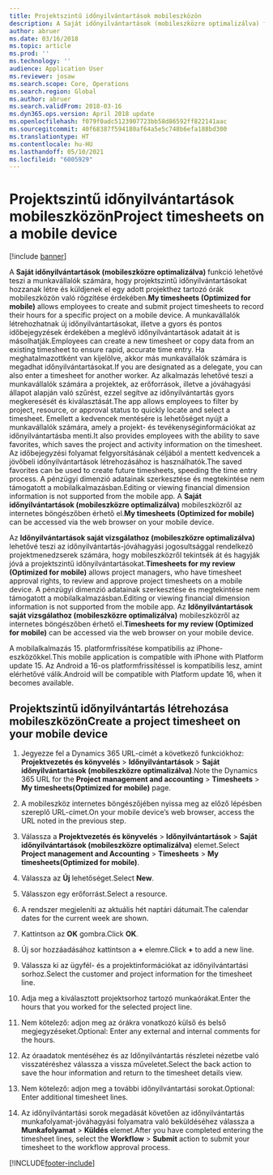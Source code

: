 ```yaml
---
title: Projektszintű időnyilvántartások mobileszközön
description: A Saját időnyilvántartások (mobileszközre optimalizálva) funkció lehetővé teszi a munkavállalók számára, hogy projektszintű időnyilvántartásokat hozzanak létre és küldjenek el egy adott projekthez tartozó órák mobileszközön való rögzítése érdekében.
author: abruer
ms.date: 03/16/2018
ms.topic: article
ms.prod: ''
ms.technology: ''
audience: Application User
ms.reviewer: josaw
ms.search.scope: Core, Operations
ms.search.region: Global
ms.author: abruer
ms.search.validFrom: 2018-03-16
ms.dyn365.ops.version: April 2018 update
ms.openlocfilehash: f079f0adc5123907723bb58d86592ff822141aac
ms.sourcegitcommit: 40f68387f594180af64a5e5c748b6efa188bd300
ms.translationtype: HT
ms.contentlocale: hu-HU
ms.lasthandoff: 05/10/2021
ms.locfileid: "6005929"
---
```

# <a name="project-timesheets-on-a-mobile-device"></a><span data-ttu-id="27991-103">Projektszintű időnyilvántartások mobileszközön</span><span class="sxs-lookup"><span data-stu-id="27991-103">Project timesheets on a mobile device</span></span>

[!include [banner](../includes/banner.md)]

<span data-ttu-id="27991-104">A **Saját időnyilvántartások (mobileszközre optimalizálva)** funkció lehetővé teszi a munkavállalók számára, hogy projektszintű időnyilvántartásokat hozzanak létre és küldjenek el egy adott projekthez tartozó órák mobileszközön való rögzítése érdekében.</span><span class="sxs-lookup"><span data-stu-id="27991-104">**My timesheets (Optimized for mobile)** allows employees to create and submit project timesheets to record their hours for a specific project on a mobile device.</span></span> <span data-ttu-id="27991-105">A munkavállalók létrehozhatnak új időnyilvántartásokat, illetve a gyors és pontos időbejegyzések érdekében a meglévő időnyilvántartások adatait át is másolhatják.</span><span class="sxs-lookup"><span data-stu-id="27991-105">Employees can create a new timesheet or copy data from an existing timesheet to ensure rapid, accurate time entry.</span></span> <span data-ttu-id="27991-106">Ha meghatalmazottként van kijelölve, akkor más munkavállalók számára is megadhat időnyilvántartásokat.</span><span class="sxs-lookup"><span data-stu-id="27991-106">If you are designated as a delegate, you can also enter a timesheet for another worker.</span></span> <span data-ttu-id="27991-107">Az alkalmazás lehetővé teszi a munkavállalók számára a projektek, az erőforrások, illetve a jóváhagyási állapot alapján való szűrést, ezzel segítve az időnyilvántartás gyors megkeresését és kiválasztását.</span><span class="sxs-lookup"><span data-stu-id="27991-107">The app allows employees to filter by project, resource, or approval status to quickly locate and select a timesheet.</span></span> <span data-ttu-id="27991-108">Emellett a kedvencek mentésére is lehetőséget nyújt a munkavállalók számára, amely a projekt- és tevékenységinformációkat az időnyilvántartásba menti.</span><span class="sxs-lookup"><span data-stu-id="27991-108">It also provides employees with the ability to save favorites, which saves the project and activity information on the timesheet.</span></span> <span data-ttu-id="27991-109">Az időbejegyzési folyamat felgyorsításának céljából a mentett kedvencek a jövőbeli időnyilvántartások létrehozásához is használhatók.</span><span class="sxs-lookup"><span data-stu-id="27991-109">The saved favorites can be used to create future timesheets, speeding the time entry process.</span></span> <span data-ttu-id="27991-110">A pénzügyi dimenzió adatainak szerkesztése és megtekintése nem támogatott a mobilalkalmazásban.</span><span class="sxs-lookup"><span data-stu-id="27991-110">Editing or viewing financial dimension information is not supported from the mobile app.</span></span> <span data-ttu-id="27991-111">A **Saját időnyilvántartások (mobileszközre optimalizálva)** mobileszközről az internetes böngészőben érhető el.</span><span class="sxs-lookup"><span data-stu-id="27991-111">**My timesheets (Optimized for mobile)** can be accessed via the web browser on your mobile device.</span></span>

<span data-ttu-id="27991-112">Az **Időnyilvántartások saját vizsgálathoz (mobileszközre optimalizálva)** lehetővé teszi az időnyilvántartás-jóváhagyási jogosultsággal rendelkező projektmenedzserek számára, hogy mobileszközről tekintsék át és hagyják jóvá a projektszintű időnyilvántartásokat.</span><span class="sxs-lookup"><span data-stu-id="27991-112">**Timesheets for my review (Optimized for mobile)** allows project managers, who have timesheet approval rights, to review and approve project timesheets on a mobile device.</span></span> <span data-ttu-id="27991-113">A pénzügyi dimenzió adatainak szerkesztése és megtekintése nem támogatott a mobilalkalmazásban.</span><span class="sxs-lookup"><span data-stu-id="27991-113">Editing or viewing financial dimension information is not supported from the mobile app.</span></span> <span data-ttu-id="27991-114">Az **Időnyilvántartások saját vizsgálathoz (mobileszközre optimalizálva)** mobileszközről az internetes böngészőben érhető el.</span><span class="sxs-lookup"><span data-stu-id="27991-114">**Timesheets for my review (Optimized for mobile)** can be accessed via the web browser on your mobile device.</span></span>

<span data-ttu-id="27991-115">A mobilalkalmazás 15. platformfrissítése kompatibilis az iPhone-eszközökkel.</span><span class="sxs-lookup"><span data-stu-id="27991-115">This mobile application is compatible with iPhone with Platform update 15.</span></span>
<span data-ttu-id="27991-116">Az Android a 16-os platformfrissítéssel is kompatibilis lesz, amint elérhetővé válik.</span><span class="sxs-lookup"><span data-stu-id="27991-116">Android will be compatible with Platform update 16, when it becomes available.</span></span>

## <a name="create-a-project-timesheet-on-your-mobile-device"></a><span data-ttu-id="27991-117">Projektszintű időnyilvántartás létrehozása mobileszközön</span><span class="sxs-lookup"><span data-stu-id="27991-117">Create a project timesheet on your mobile device</span></span>

1.  <span data-ttu-id="27991-118">Jegyezze fel a Dynamics 365 URL-címét a következő funkciókhoz: **Projektvezetés és könyvelés** \> **Időnyilvántartások** \> **Saját időnyilvántartások (mobileszközre optimalizálva)**.</span><span class="sxs-lookup"><span data-stu-id="27991-118">Note the Dynamics 365 URL for the **Project management and accounting** \> **Timesheets** \> **My timesheets(Optimized for mobile)** page.</span></span>

2.  <span data-ttu-id="27991-119">A mobileszköz internetes böngészőjében nyissa meg az előző lépésben szereplő URL-címet.</span><span class="sxs-lookup"><span data-stu-id="27991-119">On your mobile device’s web browser, access the URL noted in the previous step.</span></span>
 
3.  <span data-ttu-id="27991-120">Válassza a **Projektvezetés és könyvelés** \> **Időnyilvántartások** \> **Saját időnyilvántartások (mobileszközre optimalizálva)** elemet.</span><span class="sxs-lookup"><span data-stu-id="27991-120">Select **Project management and Accounting** \> **Timesheets** \> **My timesheets(Optimized for mobile)**.</span></span>

4.  <span data-ttu-id="27991-121">Válassza az **Új** lehetőséget.</span><span class="sxs-lookup"><span data-stu-id="27991-121">Select **New**.</span></span>

5.  <span data-ttu-id="27991-122">Válasszon egy erőforrást.</span><span class="sxs-lookup"><span data-stu-id="27991-122">Select a resource.</span></span>

6.  <span data-ttu-id="27991-123">A rendszer megjeleníti az aktuális hét naptári dátumait.</span><span class="sxs-lookup"><span data-stu-id="27991-123">The calendar dates for the current week are shown.</span></span>

7.  <span data-ttu-id="27991-124">Kattintson az **OK** gombra.</span><span class="sxs-lookup"><span data-stu-id="27991-124">Click **OK**.</span></span>

8.  <span data-ttu-id="27991-125">Új sor hozzáadásához kattintson a **+** elemre.</span><span class="sxs-lookup"><span data-stu-id="27991-125">Click **+** to add a new line.</span></span>

9.  <span data-ttu-id="27991-126">Válassza ki az ügyfél- és a projektinformációkat az időnyilvántartási sorhoz.</span><span class="sxs-lookup"><span data-stu-id="27991-126">Select the customer and project information for the timesheet line.</span></span>

10. <span data-ttu-id="27991-127">Adja meg a kiválasztott projektsorhoz tartozó munkaórákat.</span><span class="sxs-lookup"><span data-stu-id="27991-127">Enter the hours that you worked for the selected project line.</span></span>

11. <span data-ttu-id="27991-128">Nem kötelező: adjon meg az órákra vonatkozó külső és belső megjegyzéseket.</span><span class="sxs-lookup"><span data-stu-id="27991-128">Optional: Enter any external and internal comments for the hours.</span></span>

12. <span data-ttu-id="27991-129">Az óraadatok mentéséhez és az Időnyilvántartás részletei nézetbe való visszatéréshez válassza a vissza műveletet.</span><span class="sxs-lookup"><span data-stu-id="27991-129">Select the back action to save the hour information and return to the timesheet details view.</span></span>

13. <span data-ttu-id="27991-130">Nem kötelező: adjon meg a további időnyilvántartási sorokat.</span><span class="sxs-lookup"><span data-stu-id="27991-130">Optional: Enter additional timesheet lines.</span></span>

14. <span data-ttu-id="27991-131">Az időnyilvántartási sorok megadását követően az időnyilvántartás munkafolyamat-jóváhagyási folyamatra való beküldéséhez válassza a **Munkafolyamat** \> **Küldés** elemet.</span><span class="sxs-lookup"><span data-stu-id="27991-131">After you have completed entering the timesheet lines, select the **Workflow** \> **Submit** action to submit your timesheet to the workflow approval process.</span></span>


[!INCLUDE[footer-include](../includes/footer-banner.md)]